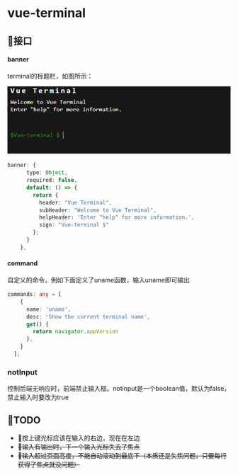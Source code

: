 # vue-terminal

## 📁接口
#### banner

terminal的标题栏，如图所示：

![](index.png)

``` typescript
banner: {
      type: Object,
      required: false,
      default: () => {
        return {
          header: "Vue Terminal",
          subHeader: "Welcome to Vue Terminal",
          helpHeader: 'Enter "help" for more information.',
          sign: "Vue-terminal $"
        };
      }
    },
```
#### command

自定义的命令，例如下面定义了uname函数，输入uname即可输出

```typescript
commands: any = [
    {
      name: 'uname',
      desc: 'Show the current terminal name',
      get() {
        return navigator.appVersion
      },
    }
  ];
```
### notInput

控制后端无响应时，前端禁止输入框。notinput是一个boolean值，默认为false，禁止输入时要改为true


## 📇TODO
- 🥈按上键光标应该在输入的右边，现在在左边
- ~~🥇输入有输出时，下一个输入光标失去了焦点~~
- ~~🥇输入超过页面高度，不能自动滚动到最底下（本质还是失焦问题，只要每行获得了焦点就没问题）~~
